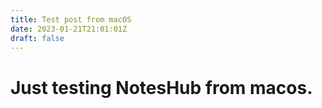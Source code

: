 ```yaml
---
title: Test post from macOS
date: 2023-01-21T21:01:01Z 
draft: false
---
```

# Just testing NotesHub from macos.